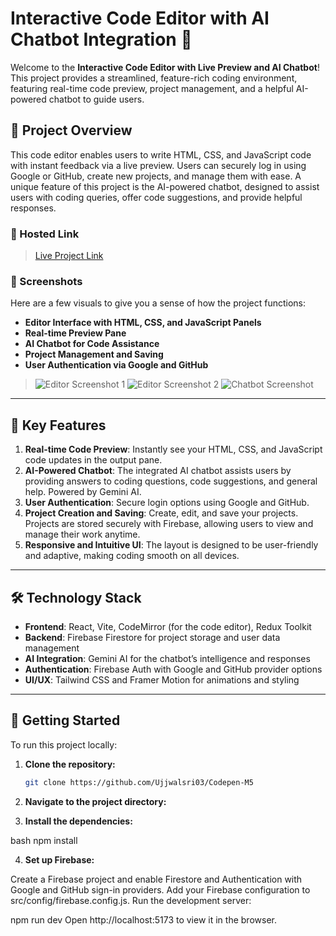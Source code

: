 # Interactive Code Editor with AI Chatbot Integration 🚀

Welcome to the **Interactive Code Editor with Live Preview and AI Chatbot**! This project provides a streamlined, feature-rich coding environment, featuring real-time code preview, project management, and a helpful AI-powered chatbot to guide users.

## 🎯 Project Overview

This code editor enables users to write HTML, CSS, and JavaScript code with instant feedback via a live preview. Users can securely log in using Google or GitHub, create new projects, and manage them with ease. A unique feature of this project is the AI-powered chatbot, designed to assist users with coding queries, offer code suggestions, and provide helpful responses.

### 🔗 Hosted Link
> [Live Project Link](https://codepen-m5.vercel.app/)

### 📸 Screenshots

Here are a few visuals to give you a sense of how the project functions:

- **Editor Interface with HTML, CSS, and JavaScript Panels**
- **Real-time Preview Pane**
- **AI Chatbot for Code Assistance**
- **Project Management and Saving**
- **User Authentication via Google and GitHub**

> ![Editor Screenshot 1](path/to/screenshot1.png)
> ![Editor Screenshot 2](path/to/screenshot2.png)
> ![Chatbot Screenshot](path/to/chatbot_screenshot.png)

---

## 🚀 Key Features

1. **Real-time Code Preview**: Instantly see your HTML, CSS, and JavaScript code updates in the output pane.
2. **AI-Powered Chatbot**: The integrated AI chatbot assists users by providing answers to coding questions, code suggestions, and general help. Powered by Gemini AI.
3. **User Authentication**: Secure login options using Google and GitHub.
4. **Project Creation and Saving**: Create, edit, and save your projects. Projects are stored securely with Firebase, allowing users to view and manage their work anytime.
5. **Responsive and Intuitive UI**: The layout is designed to be user-friendly and adaptive, making coding smooth on all devices.

---

## 🛠️ Technology Stack

- **Frontend**: React, Vite, CodeMirror (for the code editor), Redux Toolkit
- **Backend**: Firebase Firestore for project storage and user data management
- **AI Integration**: Gemini AI for the chatbot’s intelligence and responses
- **Authentication**: Firebase Auth with Google and GitHub provider options
- **UI/UX**: Tailwind CSS and Framer Motion for animations and styling

---

## 🚀 Getting Started
To run this project locally:

1. **Clone the repository:**
   ```bash
   git clone https://github.com/Ujjwalsri03/Codepen-M5

2. **Navigate to the project directory:**

3. **Install the dependencies:**

bash
npm install

4. **Set up Firebase:**

Create a Firebase project and enable Firestore and Authentication with Google and GitHub sign-in providers.
Add your Firebase configuration to src/config/firebase.config.js.
Run the development server:


npm run dev
Open http://localhost:5173 to view it in the browser.